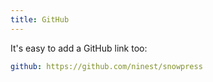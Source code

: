 ```yaml
---
title: GitHub
---
```


It's easy to add a GitHub link too:

```yml
github: https://github.com/ninest/snowpress
```
